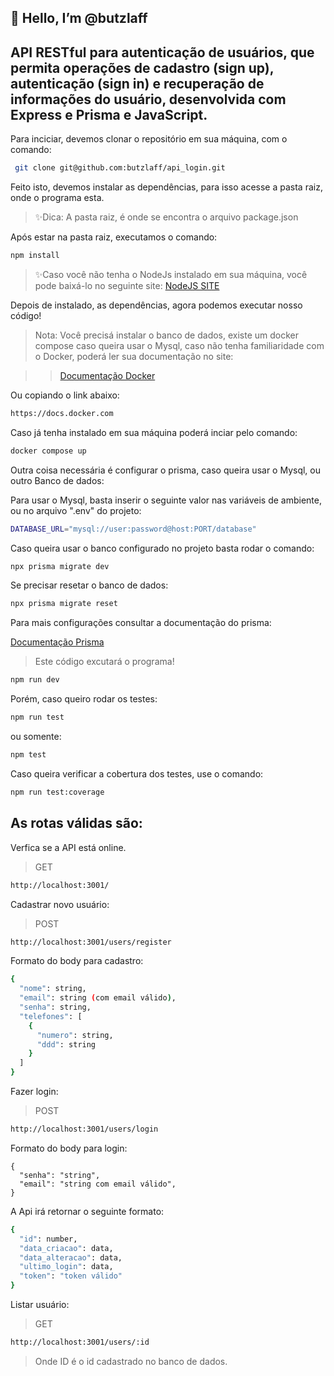 ## <h2>👋 Hello, I’m @butzlaff</h2>

## API RESTful para autenticação de usuários, que permita operações de cadastro (sign up), autenticação (sign in) e recuperação de informações do usuário, desenvolvida com Express e Prisma e JavaScript.

<p>Para inciciar, devemos clonar o repositório em sua máquina, com o comando:

```sh
 git clone git@github.com:butzlaff/api_login.git
```

Feito isto, devemos instalar as dependências, para isso acesse a pasta raiz, onde o programa esta.

> ✨Dica: A pasta raiz, é onde se encontra o arquivo package.json

Após estar na pasta raiz, executamos o comando:

```sh
npm install  
```
> ✨Caso você não tenha o NodeJs instalado em sua máquina, você pode baixá-lo no seguinte site: [NodeJS SITE](https://nodejs.org/en)

Depois de instalado, as dependências, agora podemos executar nosso código!

> Nota: Você precisá instalar o banco de dados, existe um docker compose caso queira usar o Mysql, caso não tenha familiaridade com o Docker, poderá ler sua documentação no site: 

>><a href="https://docs.docker.com">Documentação Docker</a>

Ou copiando o link abaixo:

```sh
https://docs.docker.com
```
Caso já tenha instalado em sua máquina poderá inciar pelo comando:
```sh
docker compose up 
```
Outra coisa necessária é configurar o prisma, caso queira usar o Mysql, ou outro Banco de dados:

Para usar o Mysql, basta inserir o seguinte valor nas variáveis de ambiente, ou no arquivo ".env" do projeto:
```sh 
DATABASE_URL="mysql://user:password@host:PORT/database"
```

Caso queira usar o banco configurado no projeto basta rodar o comando:

```sh
npx prisma migrate dev
```

Se precisar resetar o banco de dados:

```sh
npx prisma migrate reset
```

Para mais configurações consultar a documentação do prisma:

<a href="https://prisma.io">Documentação Prisma</a>

> Este código excutará o programa!
```sh
npm run dev  
```

Porém, caso queiro rodar os testes:
```sh
npm run test
```
ou somente:
```sh
npm test
```
Caso queira verificar a cobertura dos testes, use o comando:
```sh
npm run test:coverage
```

## As rotas válidas são: 

Verfica se a API está online.
>GET
```sh
http://localhost:3001/ 
```


Cadastrar novo usuário:
>POST
```sh
http://localhost:3001/users/register
```
Formato do body para cadastro:
```sh
{
  "nome": string,
  "email": string (com email válido),
  "senha": string,
  "telefones": [
    {
      "numero": string,
      "ddd": string
    }
  ]
}
```
Fazer login:

>POST
```sh
http://localhost:3001/users/login
```
Formato do body para login:
```
{
  "senha": "string",
  "email": "string com email válido",
}
```
A Api irá retornar o seguinte formato:
```sh
{
  "id": number,
  "data_criacao": data,
  "data_alteracao": data,
  "ultimo_login": data,
  "token": "token válido"
}
```


Listar usuário:
> GET
```sh
http://localhost:3001/users/:id
```
> Onde ID é o id cadastrado no banco de dados.

